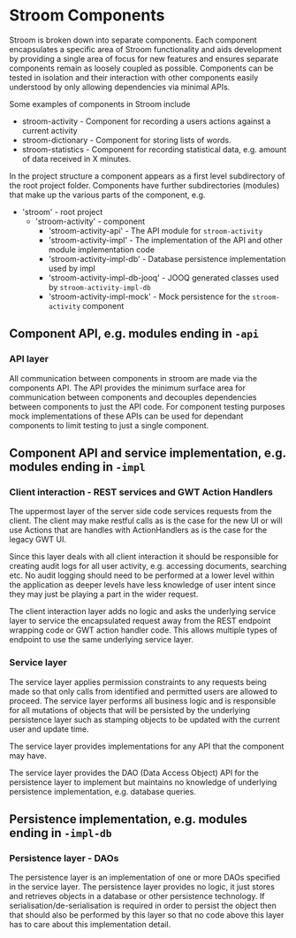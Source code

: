 # Stroom Components

Stroom is broken down into separate components. Each component encapsulates a specific area of Stroom functionality and aids development by providing a single area of focus for new features and ensures separate components remain as loosely coupled as possible. Components can be tested in isolation and their interaction with other components easily understood by only allowing dependencies via minimal APIs.

Some examples of components in Stroom include
* stroom-activity - Component for recording a users actions against a current activity
* stroom-dictionary - Component for storing lists of words.
* stroom-statistics - Component for recording statistical data, e.g. amount of data received in X minutes.

In the project structure a component appears as a first level subdirectory of the root project folder. Components have further subdirectories (modules) that make up the various parts of the component, e.g.

* 'stroom' - root project
  * 'stroom-activity' - component
    * 'stroom-activity-api' - The API module for `stroom-activity`
    * 'stroom-activity-impl' - The implementation of the API and other module implementation code
    * 'stroom-activity-impl-db' - Database persistence implementation used by impl
    * 'stroom-activity-impl-db-jooq' - JOOQ generated classes used by `stroom-activity-impl-db`
    * 'stroom-activity-impl-mock' - Mock persistence for the `stroom-activity` component

## Component API, e.g. modules ending in `-api`

### API layer

All communication between components in stroom are made via the components API. The API provides the minimum surface area for communication between components and decouples dependencies between components to just the API code. For component testing purposes mock implementations of these APIs can be used for dependant components to limit testing to just a single component.

## Component API and service implementation, e.g. modules ending in `-impl`

### Client interaction - REST services and GWT Action Handlers

The uppermost layer of the server side code services requests from the client. The client may make restful calls as is the case for the new UI or will use Actions that are handles with ActionHandlers as is the case for the legacy GWT UI.

Since this layer deals with all client interaction it should be responsible for creating audit logs for all user activity, e.g. accessing documents, searching etc. No audit logging should need to be performed at a lower level within the application as deeper levels have less knowledge of user intent since they may just be playing a part in the wider request.

The client interaction layer adds no logic and asks the underlying service layer to service the encapsulated request away from the REST endpoint wrapping code or GWT action handler code. This allows multiple types of endpoint to use the same underlying service layer.

### Service layer

The service layer applies permission constraints to any requests being made so that only calls from identified and permitted users are allowed to proceed. The service layer performs all business logic and is responsible for all mutations of objects that will be persisted by the underlying persistence layer such as stamping objects to be updated with the current user and update time.

The service layer provides implementations for any API that the component may have.

The service layer provides the DAO (Data Access Object) API for the persistence layer to implement but maintains no knowledge of underlying persistence implementation, e.g. database queries.

## Persistence implementation, e.g. modules ending in `-impl-db`

### Persistence layer - DAOs

The persistence layer is an implementation of one or more DAOs specified in the service layer. The persistence layer provides no logic, it just stores and retrieves objects in a database or other persistence technology. If serialisation/de-serialisation is required in order to persist the object then that should also be performed by this layer so that no code above this layer has to care about this implementation detail.

